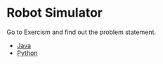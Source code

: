 # Robot Simulator

Go to Exercism and find out the problem statement.

* [Java](https://exercism.org/tracks/java/exercises/robot-simulator)
* [Python](https://exercism.org/tracks/python/exercises/robot-simulator)
